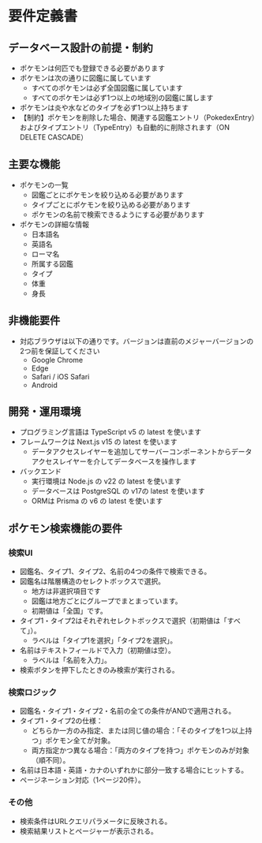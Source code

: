# 要件定義書

## データベース設計の前提・制約

- ポケモンは何匹でも登録できる必要があります
- ポケモンは次の通りに図鑑に属しています
    - すべてのポケモンは必ず全国図鑑に属しています
    - すべてのポケモンは必ず1つ以上の地域別の図鑑に属します
- ポケモンは炎や水などのタイプを必ず1つ以上持ちます
- 【制約】ポケモンを削除した場合、関連する図鑑エントリ（PokedexEntry）およびタイプエントリ（TypeEntry）も自動的に削除されます（ON DELETE CASCADE）

## 主要な機能

- ポケモンの一覧
  - 図鑑ごとにポケモンを絞り込める必要があります
  - タイプごとにポケモンを絞り込める必要があります
  - ポケモンの名前で検索できるようにする必要があります
- ポケモンの詳細な情報
  - 日本語名
  - 英語名
  - ローマ名
  - 所属する図鑑
  - タイプ
  - 体重
  - 身長

## 非機能要件

- 対応ブラウザは以下の通りです。バージョンは直前のメジャーバージョンの2つ前を保証してください
  - Google Chrome
  - Edge
  - Safari / iOS Safari
  - Android

## 開発・運用環境

- プログラミング言語は TypeScript v5 の latest を使います
- フレームワークは Next.js v15 の latest を使います
  - データアクセスレイヤーを追加してサーバーコンポーネントからデータアクセスレイヤーを介してデータベースを操作します
- バックエンド
  - 実行環境は Node.js の v22 の latest を使います
  - データベースは PostgreSQL の v17の latest を使います
  - ORMは Prisma の v6 の latest を使います

## ポケモン検索機能の要件

### 検索UI
- 図鑑名、タイプ1、タイプ2、名前の4つの条件で検索できる。
- 図鑑名は階層構造のセレクトボックスで選択。
  - 地方は非選択項目です
  - 図鑑は地方ごとにグループでまとまっています。
  - 初期値は「全国」です。
- タイプ1・タイプ2はそれぞれセレクトボックスで選択（初期値は「すべて」）。
  - ラベルは「タイプ1を選択」「タイプ2を選択」。
- 名前はテキストフィールドで入力（初期値は空）。
  - ラベルは「名前を入力」。
- 検索ボタンを押下したときのみ検索が実行される。

### 検索ロジック
- 図鑑名・タイプ1・タイプ2・名前の全ての条件がANDで適用される。
- タイプ1・タイプ2の仕様：
  - どちらか一方のみ指定、または同じ値の場合：「そのタイプを1つ以上持つ」ポケモン全てが対象。
  - 両方指定かつ異なる場合：「両方のタイプを持つ」ポケモンのみが対象（順不同）。
- 名前は日本語・英語・カナのいずれかに部分一致する場合にヒットする。
- ページネーション対応（1ページ20件）。

### その他
- 検索条件はURLクエリパラメータに反映される。
- 検索結果リストとページャーが表示される。
